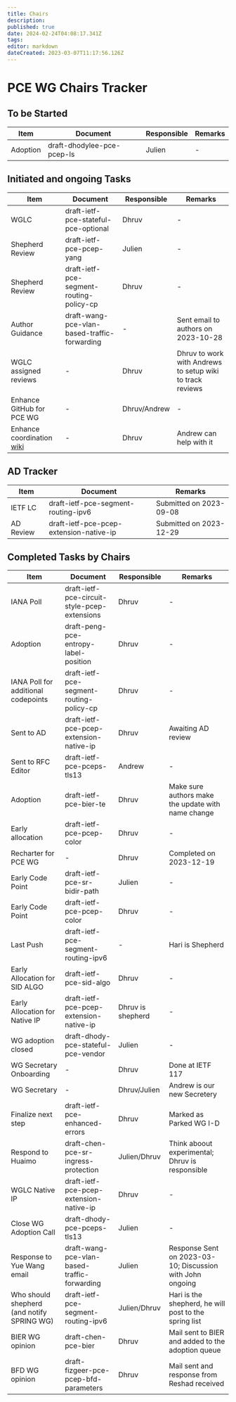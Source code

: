 ```yaml
---
title: Chairs
description: 
published: true
date: 2024-02-24T04:08:17.341Z
tags: 
editor: markdown
dateCreated: 2023-03-07T11:17:56.126Z
---
```


# PCE WG Chairs Tracker

## To be Started
|Item|Document|Responsible|Remarks|
|---|---|---|---|
|Adoption|draft-dhodylee-pce-pcep-ls|Julien|-|


## Initiated and ongoing Tasks
|Item|Document|Responsible|Remarks|
|---|---|---|---|
|WGLC|draft-ietf-pce-stateful-pce-optional|Dhruv|-|
| Shepherd Review | draft-ietf-pce-pcep-yang| Julien | - |
|Shepherd Review|draft-ietf-pce-segment-routing-policy-cp|Dhruv|-|
|Author Guidance|draft-wang-pce-vlan-based-traffic-forwarding|-|Sent email to authors on 2023-10-28|
| WGLC assigned reviews | - | Dhruv | Dhruv to work with Andrews to setup wiki to track reviews |
| Enhance GitHub for PCE WG | - | Dhruv/Andrew | - |
| Enhance coordination [wiki](https://wiki.ietf.org/group/pce/coordination) | - | Dhruv | Andrew can help with it |

## AD Tracker
|Item|Document|Remarks|
|---|---|---|
|IETF LC|draft-ietf-pce-segment-routing-ipv6|Submitted on 2023-09-08|
|AD Review|draft-ietf-pce-pcep-extension-native-ip|Submitted on 2023-12-29|

## Completed Tasks by Chairs
|Item|Document|Responsible|Remarks|
|---|---|---|---|
|IANA Poll|draft-ietf-pce-circuit-style-pcep-extensions|Dhruv|-|
|Adoption|draft-peng-pce-entropy-label-position|Dhruv|-|
|IANA Poll for additional codepoints|draft-ietf-pce-segment-routing-policy-cp|Dhruv|-|
| Sent to AD | draft-ietf-pce-pcep-extension-native-ip | Dhruv | Awaiting AD review |
| Sent to RFC Editor | draft-ietf-pce-pceps-tls13 | Andrew | - |
| Adoption | draft-ietf-pce-bier-te | Dhruv | Make sure authors make the update with name change |
| Early allocation | draft-ietf-pce-pcep-color | Dhruv | - |
| Recharter for PCE WG | - | Dhruv | Completed on 2023-12-19 |
|Early Code Point|draft-ietf-pce-sr-bidir-path|Julien|-|
|Early Code Point|draft-ietf-pce-pcep-color|Dhruv|-|
| Last Push | draft-ietf-pce-segment-routing-ipv6 | -| Hari is Shepherd | 
| Early Allocation for SID ALGO | draft-ietf-pce-sid-algo | Dhruv | - |
| Early Allocation for Native IP | draft-ietf-pce-pcep-extension-native-ip | Dhruv is shepherd | - |
| WG adoption closed | draft-dhody-pce-stateful-pce-vendor | Julien | - |
| WG Secretary Onboarding | - | Dhruv | Done at IETF 117 |
| WG Secretary | - | Dhruv/Julien | Andrew is our new Secretery |
| Finalize next step | draft-ietf-pce-enhanced-errors | Dhruv | Marked as Parked WG I-D |
|Respond to Huaimo | draft-chen-pce-sr-ingress-protection | Julien/Dhruv | Think aboout experimental; Dhruv is responsible |
| WGLC Native IP | draft-ietf-pce-pcep-extension-native-ip | Dhruv | - |
| Close WG Adoption Call | draft-dhody-pce-pceps-tls13 | Julien | - |
|Response to Yue Wang email| draft-wang-pce-vlan-based-traffic-forwarding | Julien | Response Sent on 2023-03-10; Discussion with John ongoing |
|Who should shepherd (and notify SPRING WG) | draft-ietf-pce-segment-routing-ipv6 | Julien/Dhruv | Hari is the shepherd, he will post to the spring list | 
|BIER WG opinion|draft-chen-pce-bier|Dhruv|Mail sent to BIER and added to the adoption queue|
|BFD WG opinion|draft-fizgeer-pce-pcep-bfd-parameters|Dhruv|Mail sent and response from Reshad received|




